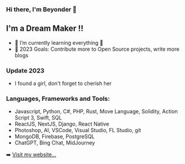 ### Hi there, I'm Beyonder 👋

## I'm a Dream Maker !!

- 🌱 I’m currently learning everything 🤣
- 🥅 2023 Goals: Contribute more to Open Source projects, write more blogs

### Update 2023

- I found a girl, don't forget to cherish her


### Languages, Frameworks and Tools:

- Javascript, Python, C#, PHP, Rust, Move Language, Solidity, Action Script 3, Swift, SQL
- ReactJS, NextJS, Django, React Native
- Photoshop, AI, VSCode, Visual Studio, FL Studio, git
- MongoDB, Firebase, PostgreSQL
- ChatGPT, Bing Chat, MidJourney


➡️ [Visit my website...](https://beyonderluu.com)
